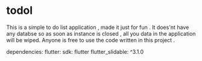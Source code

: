 # todol
This is a simple to do list application , made it just for fun . 
It does'nt have any databse so as soon as instance is closed , all you data in the application will be wiped.
Anyone is free to use the code written in this project .

dependencies:
flutter:
sdk: flutter
flutter_slidable: ^3.1.0